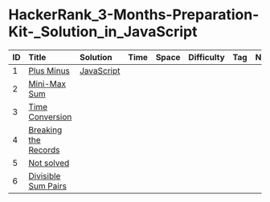 # HackerRank_3-Months-Preparation-Kit-_Solution_in_JavaScript
| ID |   Title     |  Solution  | Time | Space  | Difficulty  | Tag  |  Note |
| :-------- | :------- | :--------  |  :----------  |  :----------- |  :----------  |  :----------  |  :----------- |
| 1      |    [Plus Minus](https://www.hackerrank.com/challenges/three-month-preparation-kit-plus-minus/problem?isFullScreen=true&h_l=interview&playlist_slugs%5B%5D=preparation-kits&playlist_slugs%5B%5D=three-month-preparation-kit&playlist_slugs%5B%5D=three-month-week-one)    |[JavaScript](https://github.com/Avinash-web3/HackerRank_3-Months-Preparation-Kit-_Solution_in_JavaScript/blob/main/HackerRank/PlusMinus.js)  
| 2      |  [Mini-Max Sum](https://github.com/Avinash-web3/HackerRank_3-Months-Preparation-Kit-_Solution_in_JavaScript/blob/main/HackerRank/Mini-MaxSum.js) 
| 3      | [Time Conversion](https://github.com/Avinash-web3/HackerRank_3-Months-Preparation-Kit-_Solution_in_JavaScript/blob/main/HackerRank/TimeConversion.js)
|  4    |  [Breaking the Records](https://github.com/Avinash-web3/HackerRank_3-Months-Preparation-Kit-_Solution_in_JavaScript/blob/main/HackerRank/BreakingtheRecords.js)
|  5    | [Not solved]()
|  6    |  [Divisible Sum Pairs](https://github.com/Avinash-web3/HackerRank_3-Months-Preparation-Kit-_Solution_in_JavaScript/blob/main/HackerRank/DivisibleSumPairs.js)

